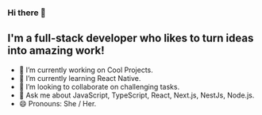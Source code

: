 ### Hi there 👋

## I'm a full-stack developer who likes to turn ideas into amazing work!

- 🔭 I’m currently working on Cool Projects.
- 🌱 I’m currently learning React Native.
- 👯 I’m looking to collaborate on challenging tasks.
- 💬 Ask me about JavaScript, TypeScript, React, Next.js, NestJs, Node.js.
- 😄 Pronouns: She / Her.
  


  

  
